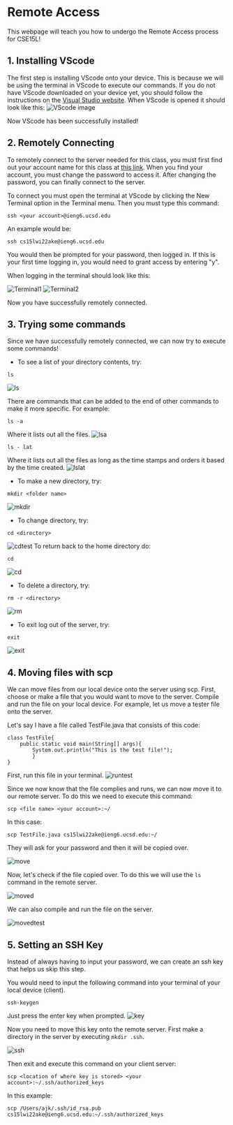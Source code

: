 # Remote Access

This webpage will teach you how to undergo the Remote Access process for CSE15L!

## 1. Installing VScode
The first step is installing VScode onto your device. This is because we will be using the terminal in VScode to execute our commands. If you do not have VScode downloaded on your device yet, you should follow the instructions on the [Visual Studio website](https://code.visualstudio.com/). When VScode is opened it should look like this: 
![VScode image](VScode.png)

Now VScode has been successfully installed! 

## 2. Remotely Connecting
To remotely connect to the server needed for this class, you must first find out your account name for this class at [this link](https://sdacs.ucsd.edu/~icc/index.php). When you find your account, you must change the password to access it. After changing the password, you can finally connect to the server. 

To connect you must open the terminal at VScode by clicking the New Terminal option in the Terminal menu. Then you must type this command: 

```
ssh <your account>@ieng6.ucsd.edu
```
An example would be: 

```
ssh cs15lwi22ake@ieng6.ucsd.edu
```
You would then be prompted for your password, then logged in. If this is your first time logging in, you would need to grant access by entering "y". 

When logging in the terminal should look like this: 

![Terminal1](terminal1.png)
![Terminal2](terminal2.png)

Now you have successfully remotely connected. 

## 3. Trying some commands 

Since we have successfully remotely connected, we can now try to execute some commands! 

* To see a list of your directory contents, try: 
```
ls
```
![ls](ls.png)

There are commands that can be added to the end of other commands to make it more specific. For example: 
```
ls -a
```
Where it lists out all the files. 
![lsa](lsa.png)
```
ls - lat
```
Where it lists out all the files as long as the time stamps and orders it based by the time created. 
![lslat](lslat.png)

* To make a new directory, try: 
```
mkdir <folder name>
```
![mkdir](mkdir.png)
* To change directory, try:
```
cd <directory>
```
![cdtest](cdtest.png)
To return back to the home directory do:
```
cd
```
![cd](cd.png)
* To delete a directory, try: 
```
rm -r <directory>
```
![rm](rm.png)

* To exit log out of the server, try: 
```
exit
```
![exit](exit.png)
## 4. Moving files with scp 
We can move files from our local device onto the server using scp. First, choose or make a file that you would want to move to the server. Compile and run the file on your local device. For example, let us move a tester file onto the server. 

Let's say I have a file called TestFile.java that consists of this code: 
```
class TestFile{
    public static void main(String[] args){
        System.out.println("This is the test file!");
        }
}
```
First, run this file in your terminal. 
![runtest](runtest.png)

Since we now know that the file complies and runs, we can now move it to our remote server. To do this we need to execute this command: 
```
scp <file name> <your account>:~/
```
In this case: 
```
scp TestFile.java cs15lwi22ake@ieng6.ucsd.edu:~/
```
They will ask for your password and then it will be copied over.

![move](move.png)

Now, let's check if the file copied over. To do this we will use the `ls` command in the remote server. 

![moved](moved.png) 

We can also compile and run the file on the server. 

![movedtest](movedtest.png)

## 5. Setting an SSH Key

Instead of always having to input your password, we can create an ssh key that helps us skip this step. 

You would need to input the following command into your terminal of your local device (client).
```
ssh-keygen
```
Just press the enter key when prompted. 
![key](key.png)

Now you need to move this key onto the remote server. First make a directory in the server by executing `mkdir .ssh`. 

![ssh](ssh.png)

Then exit and execute this command on your client server:
```
scp <location of where key is stored> <your account>:~/.ssh/authorized_keys
```
In this example: 
```
scp /Users/ajk/.ssh/id_rsa.pub cs15lwi22ake@ieng6.ucsd.edu:~/.ssh/authorized_keys
```

